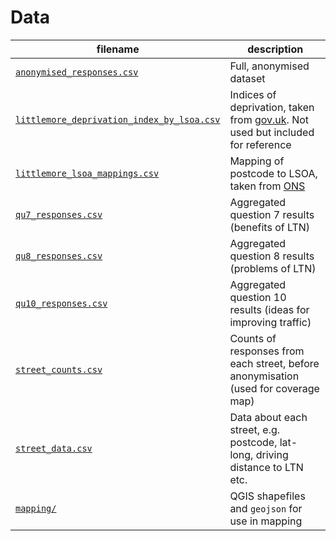 # Data

| filename | description |
|-|-|
| [`anonymised_responses.csv`](anonymised_responses.csv) | Full, anonymised dataset |
| [`littlemore_deprivation_index_by_lsoa.csv`](littlemore_deprivation_index_by_lsoa.csv) | Indices of deprivation, taken from [gov.uk](https://www.gov.uk/government/statistics/english-indices-of-deprivation-2019). Not used but included for reference |
| [`littlemore_lsoa_mappings.csv`](littlemore_lsoa_mappings.csv) | Mapping of postcode to LSOA, taken from [ONS](https://geoportal.statistics.gov.uk/datasets/06938ffe68de49de98709b0c2ea7c21a/about) |
| [`qu7_responses.csv`](qu7_responses.csv) | Aggregated question 7 results (benefits of LTN) |
| [`qu8_responses.csv`](qu8_responses.csv) | Aggregated question 8 results (problems of LTN) |
| [`qu10_responses.csv`](qu10_responses.csv) | Aggregated question 10 results (ideas for improving traffic) |         
| [`street_counts.csv`](street_counts.csv) | Counts of responses from each street, before anonymisation (used for coverage map) |
| [`street_data.csv`](street_data.csv) | Data about each street, e.g. postcode, lat-long, driving distance to LTN etc. |
| [`mapping/`](mapping) | QGIS shapefiles and `geojson` for use in mapping |
